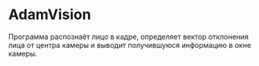 # AdamVision

Программа распознаёт лицо в кадре, определяет вектор отклонения лица от центра камеры и выводит получившуюся информацию в окне камеры.
